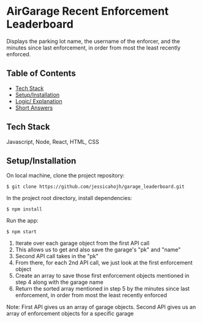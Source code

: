 # AirGarage Recent Enforcement Leaderboard
Displays the parking lot name, the username of the enforcer, and the minutes since last enforcement, in order from most the least recently enforced.

## Table of Contents
* [Tech Stack](#techstack)<br/>
* [Setup/Installation](#installation)<br/>
* [Logic/ Explanation](#logic)<br/>
* [Short Answers](#shortanswers)<br/>

<a name="techstack"/></a>
## Tech Stack
Javascript, Node, React, HTML, CSS </br>

<a name="installation"/></a>
## Setup/Installation

On local machine, clone the project repository:
```
$ git clone https://github.com/jessicahojh/garage_leaderboard.git
```
In the project root directory, install dependencies:
```
$ npm install
```
Run the app:
```
$ npm start
```

<a name="logic"/></a>
1. Iterate over each garage object from the first API call <br>
2. This allows us to get and also save the garage's "pk" and "name" <br>
3. Second API call takes in the "pk" <br>
4. From there, for each 2nd API call, we just look at the first enforcement object <br>
5. Create an array to save those first enforcement objects mentioned in step 4 along with the garage name <br>
6. Return the sorted array mentioned in step 5 by the minutes since last enforcement, in order from most the least recently enforced <br>

Note: First API gives us an array of garage objects. Second API gives us an array of enforcement objects for a specific garage <br>

<a name="shortanswers"/></a>
